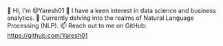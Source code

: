 👋 Hi, I'm @Yaresh01
👀 I have a keen interest in data science and business analytics.
🌱 Currently delving into the realms of Natural Language Processing (NLP).
📫 Reach out to me on GitHub: https://github.com/Yaresh01

<!---
Yaresh01/Yaresh01 is a ✨ special ✨ repository because its `README.md` (this file) appears on your GitHub profile.
You can click the Preview link to take a look at your changes.
--->
